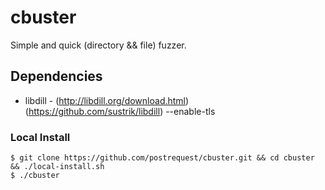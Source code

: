 # cbuster

Simple and quick (directory && file) fuzzer.

## Dependencies
* libdill - (http://libdill.org/download.html) (https://github.com/sustrik/libdill) --enable-tls

### Local Install
```
$ git clone https://github.com/postrequest/cbuster.git && cd cbuster && ./local-install.sh
$ ./cbuster
```
